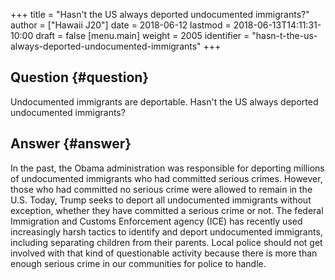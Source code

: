 +++
title = "Hasn't the US always deported undocumented immigrants?"
author = ["Hawaii J20"]
date = 2018-06-12
lastmod = 2018-06-13T14:11:31-10:00
draft = false
[menu.main]
  weight = 2005
  identifier = "hasn-t-the-us-always-deported-undocumented-immigrants"
+++

## Question {#question}

Undocumented immigrants are deportable. Hasn't the US always deported
undocumented immigrants?


## Answer {#answer}

In the past, the Obama administration was responsible for deporting
millions of undocumented immigrants who had committed serious crimes. However,
those who had committed no serious crime were allowed to remain in the U.S.
Today, Trump seeks to deport all undocumented immigrants without exception,
whether they have committed a serious crime or not. The federal
Immigration and Customs Enforcement agency (ICE) has recently used
increasingly harsh tactics to identify and deport undocumented immigrants,
including separating children from their parents. Local police should not get
involved with that kind of questionable activity because there is more than
enough serious crime in our communities for police to handle.
